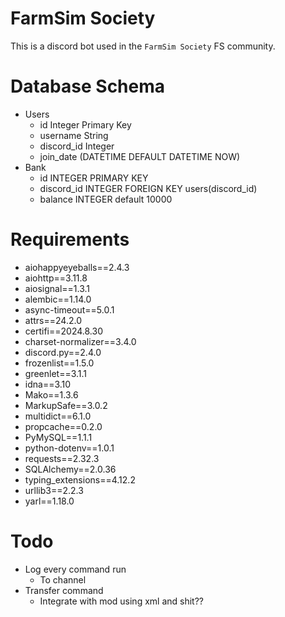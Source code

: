# FarmSim Society

This is a discord bot used in the `FarmSim Society` FS community.

# Database Schema

- Users
    - id Integer Primary Key
    - username String
    - discord_id Integer
    - join_date (DATETIME DEFAULT DATETIME NOW)
- Bank
    - id INTEGER PRIMARY KEY
    - discord_id INTEGER FOREIGN KEY users(discord_id)
    - balance INTEGER default 10000

# Requirements

- aiohappyeyeballs==2.4.3
- aiohttp==3.11.8
- aiosignal==1.3.1
- alembic==1.14.0
- async-timeout==5.0.1
- attrs==24.2.0
- certifi==2024.8.30
- charset-normalizer==3.4.0
- discord.py==2.4.0
- frozenlist==1.5.0
- greenlet==3.1.1
- idna==3.10
- Mako==1.3.6
- MarkupSafe==3.0.2
- multidict==6.1.0
- propcache==0.2.0
- PyMySQL==1.1.1
- python-dotenv==1.0.1
- requests==2.32.3
- SQLAlchemy==2.0.36
- typing_extensions==4.12.2
- urllib3==2.2.3
- yarl==1.18.0

# Todo

- Log every command run
    - To channel
- Transfer command
  - Integrate with mod using xml and shit??

